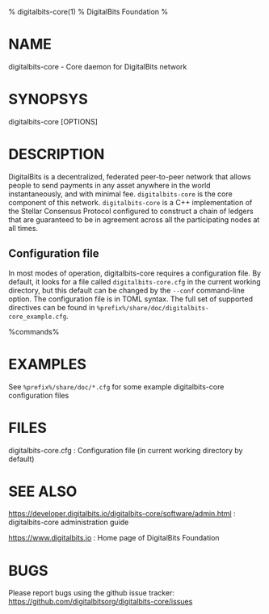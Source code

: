 % digitalbits-core(1)
% DigitalBits Foundation
%

# NAME

digitalbits-core - Core daemon for DigitalBits network

# SYNOPSYS

digitalbits-core [OPTIONS]

# DESCRIPTION

DigitalBits is a decentralized, federated peer-to-peer network that allows
people to send payments in any asset anywhere in the world
instantaneously, and with minimal fee. `digitalbits-core` is the core
component of this network. `digitalbits-core` is a C++ implementation of
the Stellar Consensus Protocol configured to construct a chain of
ledgers that are guaranteed to be in agreement across all the
participating nodes at all times.

## Configuration file

In most modes of operation, digitalbits-core requires a configuration
file.  By default, it looks for a file called `digitalbits-core.cfg` in
the current working directory, but this default can be changed by the
`--conf` command-line option.  The configuration file is in TOML
syntax.  The full set of supported directives can be found in
`%prefix%/share/doc/digitalbits-core_example.cfg`.

%commands%

# EXAMPLES

See `%prefix%/share/doc/*.cfg` for some example digitalbits-core
configuration files

# FILES

digitalbits-core.cfg
:   Configuration file (in current working directory by default)

# SEE ALSO

<https://developer.digitalbits.io/digitalbits-core/software/admin.html>
:   digitalbits-core administration guide

<https://www.digitalbits.io>
:   Home page of DigitalBits Foundation

# BUGS

Please report bugs using the github issue tracker:\
<https://github.com/digitalbitsorg/digitalbits-core/issues>
